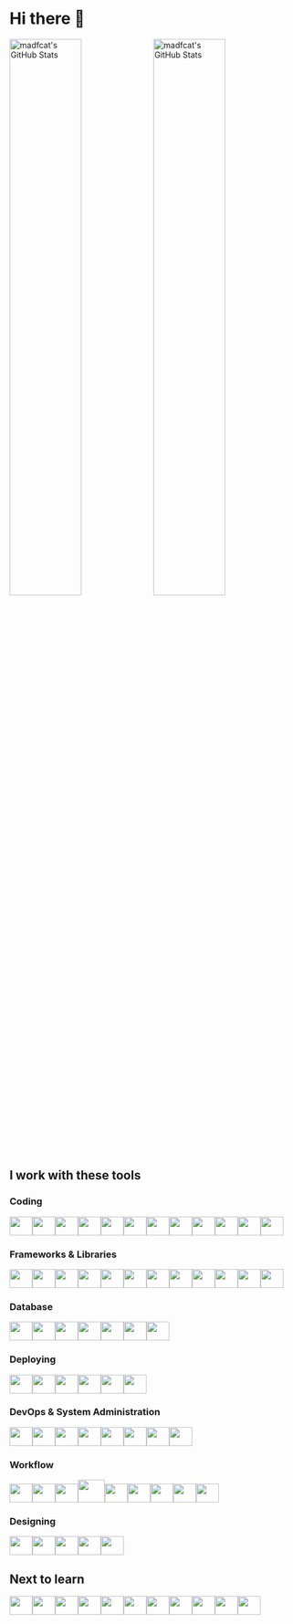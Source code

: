 # Hi there 👋

<img src="https://github-readme-stats.vercel.app/api/top-langs/?username=madfcat&theme=flag-india&show_icons=true&hide_border=true&layout=compact" alt="madfcat's GitHub Stats" style="width:50%" /><img src="https://github-readme-streak-stats.herokuapp.com/?user=madfcat&theme=flag-india&hide_border=true" alt="madfcat's GitHub Stats" style="width:50%" />


## I work with these tools

### Coding

<img src="https://cdn.jsdelivr.net/gh/devicons/devicon@latest/icons/javascript/javascript-original.svg" height="33" width="40" /><img src="https://cdn.jsdelivr.net/gh/devicons/devicon@latest/icons/typescript/typescript-original.svg" height="33" width="40" /><img src="https://cdn.jsdelivr.net/gh/devicons/devicon@latest/icons/c/c-original.svg" height="33" width="40" /><img src="https://cdn.jsdelivr.net/gh/devicons/devicon@latest/icons/cplusplus/cplusplus-original.svg" height="33" width="40" /><img src="https://cdn.jsdelivr.net/gh/devicons/devicon@latest/icons/python/python-original.svg" height="33" width="40" /><img src="https://cdn.jsdelivr.net/gh/devicons/devicon@latest/icons/html5/html5-original.svg" height="33" width="40" /><img src="https://cdn.jsdelivr.net/gh/devicons/devicon@latest/icons/css3/css3-original.svg" height="33" width="40" /><img src="https://cdn.jsdelivr.net/gh/devicons/devicon@latest/icons/nodejs/nodejs-original-wordmark.svg" height="33" width="40" /><img src="https://cdn.jsdelivr.net/gh/devicons/devicon@latest/icons/nodemon/nodemon-original.svg" height="33" width="40" /><img src="https://cdn.jsdelivr.net/gh/devicons/devicon@latest/icons/npm/npm-original-wordmark.svg" height="33" width="40" /><img src="https://cdn.jsdelivr.net/gh/devicons/devicon@latest/icons/vitejs/vitejs-original.svg" height="33" width="40" /><img src="https://cdn.jsdelivr.net/gh/devicons/devicon@latest/icons/markdown/markdown-original.svg" height="33" width="40"/>

### Frameworks & Libraries

<img src="https://cdn.jsdelivr.net/gh/devicons/devicon@latest/icons/react/react-original.svg" height="33" width="40" /><img src="https://cdn.jsdelivr.net/gh/devicons/devicon@latest/icons/gatsby/gatsby-original.svg" height="33" width="40" /><img src="https://cdn.jsdelivr.net/gh/devicons/devicon@latest/icons/nextjs/nextjs-plain.svg" height="33" width="40" /><img src="https://cdn.jsdelivr.net/gh/devicons/devicon@latest/icons/wordpress/wordpress-plain.svg" height="33" width="40" /><img src="https://cdn.jsdelivr.net/gh/devicons/devicon@latest/icons/woocommerce/woocommerce-original.svg" height="33" width="40" /><img src="https://cdn.jsdelivr.net/gh/devicons/devicon@latest/icons/threejs/threejs-original.svg" height="33" width="40" /><img src="https://cdn.jsdelivr.net/gh/devicons/devicon@latest/icons/tailwindcss/tailwindcss-original.svg" height="33" width="40" /><img src="https://cdn.jsdelivr.net/gh/devicons/devicon@latest/icons/jquery/jquery-original.svg" height="33" width="40" /><img src="https://cdn.jsdelivr.net/gh/devicons/devicon@latest/icons/lodash/lodash-original.svg" height="33" width="40"/><img src="https://cdn.jsdelivr.net/gh/devicons/devicon@latest/icons/matplotlib/matplotlib-plain.svg" height="33" width="40" /><img src="https://cdn.jsdelivr.net/gh/devicons/devicon@latest/icons/numpy/numpy-original.svg" height="33" width="40" /><img src="https://cdn.jsdelivr.net/gh/devicons/devicon@latest/icons/pandas/pandas-original.svg" height="33" width="40" />

### Database


<img src="https://cdn.jsdelivr.net/gh/devicons/devicon@latest/icons/postgresql/postgresql-original.svg" height="33" width="40" /><img src="https://cdn.jsdelivr.net/gh/devicons/devicon@latest/icons/mysql/mysql-original.svg" height="33" width="40" /><img src="https://cdn.jsdelivr.net/gh/devicons/devicon@latest/icons/mariadb/mariadb-original.svg" height="33" width="40" /><img src="https://cdn.jsdelivr.net/gh/devicons/devicon@latest/icons/mongodb/mongodb-original.svg" height="33" width="40" /><img src="https://cdn.jsdelivr.net/gh/devicons/devicon@latest/icons/mongoose/mongoose-original.svg" height="33" width="40" /><img src="https://cdn.jsdelivr.net/gh/devicons/devicon@latest/icons/prisma/prisma-original.svg" height="33" width="40" /><img src="https://cdn.jsdelivr.net/gh/devicons/devicon@latest/icons/graphql/graphql-plain.svg" height="33" width="40" />

### Deploying

<img src="https://cdn.jsdelivr.net/gh/devicons/devicon@latest/icons/digitalocean/digitalocean-original.svg" height="33" width="40" /><img src="https://cdn.jsdelivr.net/gh/devicons/devicon@latest/icons/amazonwebservices/amazonwebservices-original-wordmark.svg" height="33" width="40" /><img src="https://cdn.jsdelivr.net/gh/devicons/devicon@latest/icons/vercel/vercel-original.svg" height="33" width="40" /><img src="https://cdn.jsdelivr.net/gh/devicons/devicon@latest/icons/netlify/netlify-original.svg" height="33" width="40" /><img src="https://cdn.jsdelivr.net/gh/devicons/devicon@latest/icons/github/github-original.svg" height="33" width="40" /><img src="https://cdn.jsdelivr.net/gh/devicons/devicon@latest/icons/firebase/firebase-original.svg" height="33" width="40"/>

### DevOps & System Administration


<img src="https://cdn.jsdelivr.net/gh/devicons/devicon@latest/icons/docker/docker-original.svg" height="33" width="40" /><img src="https://cdn.jsdelivr.net/gh/devicons/devicon@latest/icons/bash/bash-plain.svg" height="33" width="40" /><img src="https://cdn.jsdelivr.net/gh/devicons/devicon@latest/icons/linux/linux-original.svg" height="33" width="40" /><img src="https://cdn.jsdelivr.net/gh/devicons/devicon@latest/icons/nginx/nginx-original.svg" height="33" width="40" /><img src="https://cdn.jsdelivr.net/gh/devicons/devicon@latest/icons/ssh/ssh-original-wordmark.svg" height="33" width="40" /><img src="https://cdn.jsdelivr.net/gh/devicons/devicon@latest/icons/ohmyzsh/ohmyzsh-original.svg" height="33" width="40" /><img src="https://cdn.jsdelivr.net/gh/devicons/devicon@latest/icons/ubuntu/ubuntu-original.svg" height="33" width="40" /><img src="https://cdn.jsdelivr.net/gh/devicons/devicon@latest/icons/filezilla/filezilla-plain.svg" height="33" width="40" />

### Workflow

<img src="https://cdn.jsdelivr.net/gh/devicons/devicon@latest/icons/vscode/vscode-original.svg" height="33" width="40" /><img src="https://cdn.jsdelivr.net/gh/devicons/devicon@latest/icons/vim/vim-original.svg" height="33" width="40" /><img src="https://cdn.jsdelivr.net/gh/devicons/devicon@latest/icons/xcode/xcode-original.svg" height="33" width="40"/><img src="https://cdn.jsdelivr.net/gh/devicons/devicon@latest/icons/git/git-original.svg" height="40" width="47" /><img src="https://cdn.jsdelivr.net/gh/devicons/devicon@latest/icons/notion/notion-original.svg" height="33" width="40" /><img src="https://cdn.jsdelivr.net/gh/devicons/devicon@latest/icons/slack/slack-original.svg" height="33" width="40" /><img src="https://cdn.jsdelivr.net/gh/devicons/devicon@latest/icons/trello/trello-original.svg" height="33" width="40" /><img src="https://cdn.jsdelivr.net/gh/devicons/devicon@latest/icons/homebrew/homebrew-original.svg" height="33" width="40" /><img src="https://cdn.jsdelivr.net/gh/devicons/devicon@latest/icons/stackoverflow/stackoverflow-original-wordmark.svg" height="33" width="40" />


### Designing

<img src="https://cdn.jsdelivr.net/gh/devicons/devicon@latest/icons/blender/blender-original.svg" height="33" width="40" /><img src="https://cdn.jsdelivr.net/gh/devicons/devicon@latest/icons/figma/figma-original.svg" height="33" width="40" /><img src="https://cdn.jsdelivr.net/gh/devicons/devicon@latest/icons/illustrator/illustrator-plain.svg" height="33" width="40" /><img src="https://cdn.jsdelivr.net/gh/devicons/devicon@latest/icons/photoshop/photoshop-original.svg" height="33" width="40" /><img src="https://cdn.jsdelivr.net/gh/devicons/devicon@latest/icons/premierepro/premierepro-original.svg" height="33" width="40" />


## Next to learn

<img src="https://cdn.jsdelivr.net/gh/devicons/devicon@latest/icons/swift/swift-original.svg" height="33" width="40" /><img src="https://cdn.jsdelivr.net/gh/devicons/devicon@latest/icons/kotlin/kotlin-plain.svg" height="33" width="40"/><img src="https://cdn.jsdelivr.net/gh/devicons/devicon@latest/icons/svelte/svelte-original.svg" height="33" width="40" /><img src="https://cdn.jsdelivr.net/gh/devicons/devicon@latest/icons/solidjs/solidjs-original.svg" height="33" width="40" /><img src="https://cdn.jsdelivr.net/gh/devicons/devicon@latest/icons/angular/angular-original.svg" height="33" width="40" /><img src="https://cdn.jsdelivr.net/gh/devicons/devicon@latest/icons/vuejs/vuejs-original.svg" height="33" width="40" /><img src="https://cdn.jsdelivr.net/gh/devicons/devicon@latest/icons/storybook/storybook-original.svg" height="33" width="40" /><img src="https://cdn.jsdelivr.net/gh/devicons/devicon@latest/icons/jenkins/jenkins-original.svg" height="33" width="40" /><img src="https://cdn.jsdelivr.net/gh/devicons/devicon@latest/icons/kubernetes/kubernetes-plain.svg" height="33" width="40"/><img src="https://cdn.jsdelivr.net/gh/devicons/devicon@latest/icons/p5js/p5js-original.svg" height="33" width="40" /><img src="https://cdn.jsdelivr.net/gh/devicons/devicon@latest/icons/swagger/swagger-original.svg" height="33" width="40" />